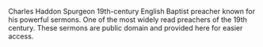 
Charles Haddon Spurgeon
19th-century English Baptist preacher known for his powerful sermons.
One of the most widely read preachers of the 19th century. These sermons are public domain and provided here for easier access.
